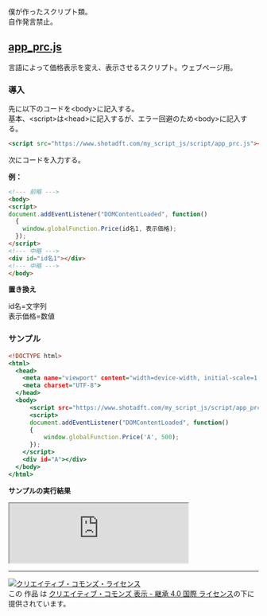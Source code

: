<p>僕が作ったスクリプト類。<br />
自作発言禁止。</p>
<h2><a href="https://www.shotadft.com/my_script_js/script/app_prc.js">app_prc.js</a></h2>
<p>言語によって価格表示を変え、表示させるスクリプト。ウェブページ用。</p>
<h3>導入</h3>
<p>先に以下のコードを&lt;body&gt;に記入する。<br />
基本、&lt;script&gt;は&lt;head&gt;に記入するが、エラー回避のため&lt;body&gt;に記入する。</p>

```html
<script src="https://www.shotadft.com/my_script_js/script/app_prc.js"></script>
```
<p>次にコードを入力する。</p>
<p><b>例：</b></p>

```html
<!--- 前略 --->
<body>
<script>
document.addEventListener("DOMContentLoaded", function()
  {
    window.globalFunction.Price(id名1, 表示価格);
  });
</script>
<!--- 中略 --->
<div id="id名1"></div>
<!--- 中略 --->
</body>
```
<p><b>置き換え</b></p>
<p>id名=文字列<br />
表示価格=数値</p>

<h3>サンプル</h3>

```html:sample1.html
<!DOCTYPE html>
<html>
  <head>
    <meta name="viewport" content="width=device-width, initial-scale=1.0">
    <meta charset="UTF-8">
  </head>
  <body>
      <script src="https://www.shotadft.com/my_script_js/script/app_prc.js"></script>
      <script>
      document.addEventListener("DOMContentLoaded", function()
      {
          window.globalFunction.Price('A', 500);
      });
    </script>
    <div id="A"></div>
  </body>
</html>
```
<p><b>サンプルの実行結果</b></p>
<iframe
src="https://www.shotadft.com/my_script_js/SampleSite/Sample1.html"
  title="Sample1"
  width="360"
  height="120">
</iframe>
<hr />
<a rel="license" href="http://creativecommons.org/licenses/by-sa/4.0/"><img alt="クリエイティブ・コモンズ・ライセンス" style="border-width:0" src="https://i.creativecommons.org/l/by-sa/4.0/88x31.png" /></a><br />この 作品 は <a rel="license" href="http://creativecommons.org/licenses/by-sa/4.0/">クリエイティブ・コモンズ 表示 - 継承 4.0 国際 ライセンス</a>の下に提供されています。
